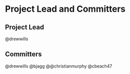 # Project Lead and Committers

## Project Lead

@drewwills

## Committers

@drewwills
@bjagg
@@christianmurphy
@cbeach47
